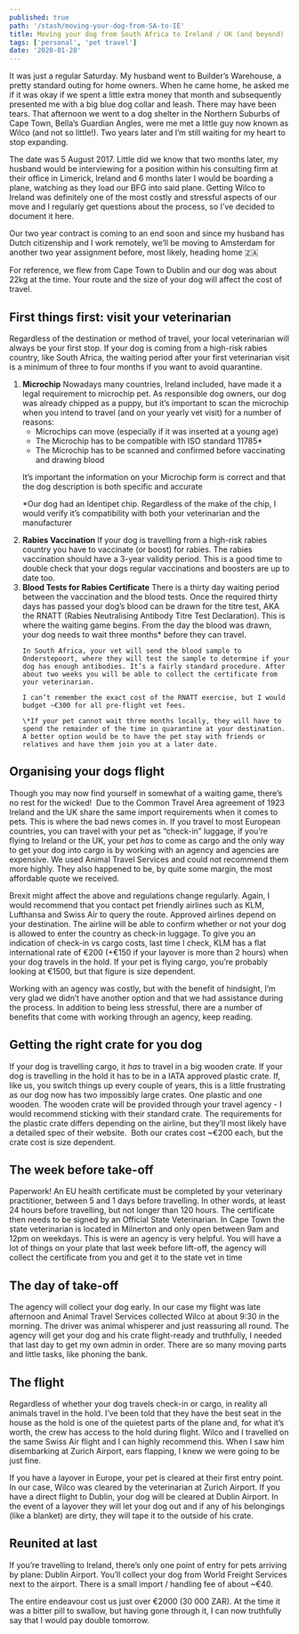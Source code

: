 ```yaml
---
published: true
path: '/stash/moving-your-dog-from-SA-to-IE'
title: Moving your dog from South Africa to Ireland / UK (and beyond)
tags: ['personal', 'pet travel']
date: '2020-01-28'
---
```


It was just a regular Saturday. My husband went to Builder’s Warehouse, a pretty standard outing for home owners. When he came home, he asked me if it was okay if we spent a little extra money that month and subsequently presented me with a big blue dog collar and leash. There may have been tears. That afternoon we went to a dog shelter in the Northern Suburbs of Cape Town, Bella’s Guardian Angles, were me met a little guy now known as Wilco (and not so little!). Two years later and I’m still waiting for my heart to stop expanding.

The date was 5 August 2017. Little did we know that two months later, my husband would be interviewing for a position within his consulting firm at their office in Limerick, Ireland and 6 months later I would be boarding a plane, watching as they load our BFG into said plane. Getting Wilco to Ireland was definitely one of the most costly and stressful aspects of our move and I regularly get questions about the process, so I’ve decided to document it here.

Our two year contract is coming to an end soon and since my husband has Dutch citizenship and I work remotely, we’ll be moving to Amsterdam for another two year assignment before, most likely, heading home 🇿🇦

For reference, we flew from Cape Town to Dublin and our dog was about 22kg at the time. Your route and the size of your dog will affect the cost of travel.

## First things first: visit your veterinarian

Regardless of the destination or method of travel, your local veterinarian will always be your first stop. If your dog is coming from a high-risk rabies country, like South Africa, the waiting period after your first veterinarian visit is a minimum of three to four months if you want to avoid quarantine.

<ol>
  <li>
    <b>Microchip</b> 
    Nowadays many countries, Ireland included, have made it a legal requirement to microchip pet. As responsible dog owners, our dog was already chipped as a puppy, but it’s important to scan the microchip when you intend to travel (and on your yearly vet visit) for a number of reasons:
  
  <ul>
    <li>Microchips can move (especially if it was inserted at a young age)</li>
    <li>The Microchip has to be compatible with ISO standard 11785*</li>
    <li>The Microchip has to be scanned and confirmed before vaccinating and drawing blood</li>
  </ul>

It’s important the information on your Microchip form is correct and that the dog description is both specific and accurate

\*Our dog had an Identipet chip. Regardless of the make of the chip, I would verify it’s compatibility with both your veterinarian and the manufacturer

  </li>

  <li>
    <b>Rabies Vaccination</b>
    If your dog is travelling from a high-risk rabies country you have to vaccinate (or boost) for rabies. The rabies vaccination should have a 3-year validity period. This is a good time to double check that your dogs regular vaccinations and boosters are up to date too.
  </li>
  <li>
    <b>Blood Tests for Rabies Certificate</b>
    There is a thirty day waiting period between the vaccination and the blood tests. Once the required thirty days has passed your dog’s blood can be drawn for the titre test, AKA the RNATT (Rabies Neutralising Antibody Titre Test Declaration). This is where the waiting game begins. From the day the blood was drawn, your dog needs to wait three months* before they can travel.

    In South Africa, your vet will send the blood sample to Onderstepoort, where they will test the sample to determine if your dog has enough antibodies. It’s a fairly standard procedure. After about two weeks you will be able to collect the certificate from your veterinarian.

    I can’t remember the exact cost of the RNATT exercise, but I would budget ~€300 for all pre-flight vet fees.

    \*If your pet cannot wait three months locally, they will have to spend the remainder of the time in quarantine at your destination. A better option would be to have the pet stay with friends or relatives and have them join you at a later date.

  </li>
</ol>

## Organising your dogs flight

Though you may now find yourself in somewhat of a waiting game, there’s no rest for the wicked!  Due to the Common Travel Area agreement of 1923 Ireland and the UK share the same import requirements when it comes to pets. This is where the bad news comes in. If you travel to most European countries, you can travel with your pet as “check-in” luggage, if you’re flying to Ireland or the UK, your pet _has_ to come as cargo and the only way to get your dog into cargo is by working with an agency and agencies are expensive. We used Animal Travel Services and could not recommend them more highly. They also happened to be, by quite some margin, the most affordable quote we received.

Brexit might affect the above and regulations change regularly. Again, I would recommend that you contact pet friendly airlines such as KLM, Lufthansa and Swiss Air to query the route. Approved airlines depend on your destination. The airline will be able to confirm whether or not your dog is allowed to enter the country as check-in luggage. To give you an indication of check-in vs cargo costs, last time I check, KLM has a flat international rate of €200 (+€150 if your layover is more than 2 hours) when your dog travels in the hold. If your pet is flying cargo, you’re probably looking at €1500, but that figure is size dependent.

Working with an agency was costly, but with the benefit of hindsight, I’m very glad we didn’t have another option and that we had assistance during the process. In addition to being less stressful, there are a number of benefits that come with working through an agency, keep reading.

## Getting the right crate for you dog

If your dog is travelling cargo, it _has_ to travel in a big wooden crate. If your dog is travelling in the hold it has to be in a IATA approved plastic crate. If, like us, you switch things up every couple of years, this is a little frustrating as our dog now has two impossibly large crates. One plastic and one wooden. The wooden crate will be provided through your travel agency - I would recommend sticking with their standard crate. The requirements for the plastic crate differs depending on the airline, but they’ll most likely have a detailed spec of their website.  Both our crates cost ~€200 each, but the crate cost is size dependent.

## The week before take-off

Paperwork! An EU health certificate must be completed by your veterinary practitioner, between 5 and 1 days before travelling. In other words, at least 24 hours before travelling, but not longer than 120 hours. The certificate then needs to be signed by an Official State Veterinarian. In Cape Town the state veterinarian is located in Milnerton and only open between 9am and 12pm on weekdays. This is were an agency is very helpful. You will have a lot of things on your plate that last week before lift-off, the agency will collect the certificate from you and get it to the state vet in time

## The day of take-off

The agency will collect your dog early. In our case my flight was late afternoon and Animal Travel Services collected Wilco at about 9:30 in the morning. The driver was animal whisperer and just reassuring all round. The agency will get your dog and his crate flight-ready and truthfully, I needed that last day to get my own admin in order. There are so many moving parts and little tasks, like phoning the bank.

## The flight

Regardless of whether your dog travels check-in or cargo, in reality all animals travel in the hold. I’ve been told that they have the best seat in the house as the hold is one of the quietest parts of the plane and, for what it’s worth, the crew has access to the hold during flight. Wilco and I travelled on the same Swiss Air flight and I can highly recommend this. When I saw him disembarking at Zurich Airport, ears flapping, I knew we were going to be just fine.

If you have a layover in Europe, your pet is cleared at their first entry point. In our case, Wilco was cleared by the veterinarian at Zurich Airport. If you have a direct flight to Dublin, your dog will be cleared at Dublin Airport. In the event of a layover they will let your dog out and if any of his belongings (like a blanket) are dirty, they will tape it to the outside of his crate.

## Reunited at last

If you’re travelling to Ireland, there’s only one point of entry for pets arriving by plane: Dublin Airport. You’ll collect your dog from World Freight Services next to the airport. There is a small import / handling fee of about ~€40.

The entire endeavour cost us just over €2000 (30 000 ZAR). At the time it was a bitter pill to swallow, but having gone through it, I can now truthfully say that I would pay double tomorrow.
